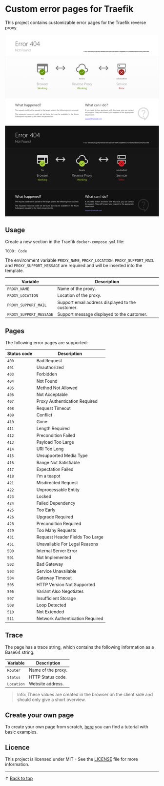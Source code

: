 # Custom error pages for Traefik

This project contains customizable error pages for the Traefik reverse proxy.

![Screenshot of a 404 error page](docs/screenshot-light.png#gh-light-mode-only)
![Screenshot of a 404 error page](docs/screenshot-dark.png#gh-dark-mode-only)

## Usage

Create a new section in the Traefik `docker-compose.yml` file:

```
TODO: Code
```

The environment variable `PROXY_NAME`, `PROXY_LOCATION`, `PROXY_SUPPORT_MAIL` and `PROXY_SUPPORT_MESSAGE` are required and will be inserted into the template.

| Variable                | Description                                      |
| ----------------------- | ------------------------------------------------ |
| `PROXY_NAME`            | Name of the proxy.                               |
| `PROXY_LOCATION`        | Location of the proxy.                           |
| `PROXY_SUPPORT_MAIL`    | Support email address displayed to the customer. |
| `PROXY_SUPPORT_MESSAGE` | Support message displayed to the customer.       |

## Pages

The following error pages are supported:

| Status code | Description                     |
| ----------- | ------------------------------- |
| `400`       | Bad Request                     |
| `401`       | Unauthorized                    |
| `403`       | Forbidden                       |
| `404`       | Not Found                       |
| `405`       | Method Not Allowed              |
| `406`       | Not Acceptable                  |
| `407`       | Proxy Authentication Required   |
| `408`       | Request Timeout                 |
| `409`       | Conflict                        |
| `410`       | Gone                            |
| `411`       | Length Required                 |
| `412`       | Precondition Failed             |
| `413`       | Payload Too Large               |
| `414`       | URI Too Long                    |
| `415`       | Unsupported Media Type          |
| `416`       | Range Not Satisfiable           |
| `417`       | Expectation Failed              |
| `418`       | I'm a teapot                    |
| `421`       | Misdirected Request             |
| `422`       | Unprocessable Entity            |
| `423`       | Locked                          |
| `424`       | Failed Dependency               |
| `425`       | Too Early                       |
| `426`       | Upgrade Required                |
| `428`       | Precondition Required           |
| `429`       | Too Many Requests               |
| `431`       | Request Header Fields Too Large |
| `451`       | Unavailable For Legal Reasons   |
| `500`       | Internal Server Error           |
| `501`       | Not Implemented                 |
| `502`       | Bad Gateway                     |
| `503`       | Service Unavailable             |
| `504`       | Gateway Timeout                 |
| `505`       | HTTP Version Not Supported      |
| `506`       | Variant Also Negotiates         |
| `507`       | Insufficient Storage            |
| `508`       | Loop Detected                   |
| `510`       | Not Extended                    |
| `511`       | Network Authentication Required |

## Trace

The page has a trace string, which contains the following information as a Base64 string:

| Variable   | Description        |
| ---------- | ------------------ |
| `Router`   | Name of the proxy. |
| `Status`   | HTTP Status code.  |
| `Location` | Website address.   |

> Info: These values are created in the browser on the client side and should only give a short overview.

## Create your own page

To create your own page from scratch, [here](https://github.com/patbec/pages-base) you can find a tutorial with basic examples.

## Licence

This project is licensed under MIT - See the [LICENSE](LICENSE) file for more information.

---

&uarr; [Back to top](#)